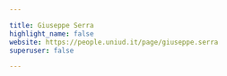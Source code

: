```yaml
---

title: Giuseppe Serra
highlight_name: false
website: https://people.uniud.it/page/giuseppe.serra
superuser: false

---
```

